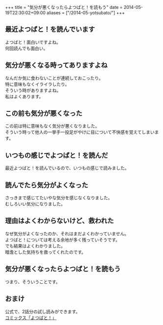 +++
title = "気分が悪くなったらよつばと！を読もう"
date = 2014-05-19T22:30:02+09:00
aliases = ["/2014-05-yotsubato/"]
+++

## 最近よつばと！を読んでいます
よつばと！面白いですよね。  
何回読んでも面白い。

## 気分が悪くなる時ってありますよね
なんだか気に食わないことが連続しておこったり。  
特に意味もなくイライラしたり。  
そういう時がありますよね。  
私はよくあります。

## この前も気分が悪くなった
この前は特に意味もなく気分が悪くなりました。  
そういう時って他人の一挙手一投足がやけに目について不快感を覚えてしまいます。

## いつもの感じでよつばと！を読んだ
最近よつばと！を読んでいるので、いつもの感じで読みました。

## 読んでたら気分がよくなった
さっきまで感じてたいやな気分を感じなくなりました。  
むしろいい気分になりました。

## 理由はよくわからないけど、救われた
なぜ気分がよくなったのか、それはまだよくわかっていません。  
よつばと！については考える余地が多く残っていそうです。  
でも結果はよくわかりました。  
暗澹とした気持ちを救ってくれたのです。

## 気分が悪くなったらよつばと！を読もう
つまり、そういうことです。

## おまけ
公式で、2話分の試し読みができます。  
[コミックス「よつばと！」](http://yotuba.com/yotu_comics.html)

